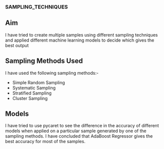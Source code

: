 ### SAMPLING_TECHNIQUES
## Aim
I have tried to create multiple samples using different sampling techniques and applied different machine learning models to decide which gives the best output

## Sampling Methods Used
I have used the following sampling methods:-
- Simple Random Sampling
- Systematic Sampling
- Stratified Sampling
- Cluster Sampling 

## Models
I have tried to use pycaret to see the difference in the accuracy of different models when applied on a particular sample generated by one of the sampling methods.
I have concluded that AdaBoost Regressor gives the best accuracy for most of the samples.
